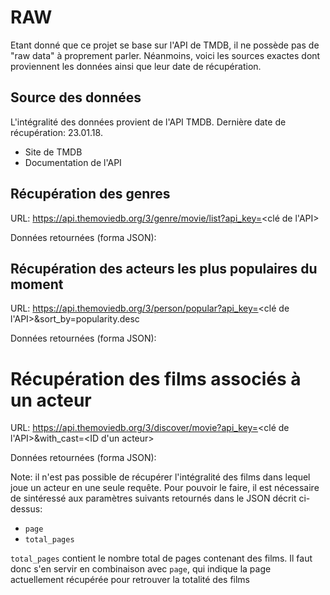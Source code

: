 # RAW
Etant donné que ce projet se base sur l'API de TMDB, il ne possède pas de "raw data" à proprement parler.
Néanmoins, voici les sources exactes dont proviennent les données ainsi que leur date de récupération.

## Source des données
L'intégralité des données provient de l'API TMDB.
Dernière date de récupération: 23.01.18.

- Site de TMDB
- Documentation de l'API

## Récupération des genres
URL:
https://api.themoviedb.org/3/genre/movie/list?api_key=<clé de l'API>

Données retournées (forma JSON):

## Récupération des acteurs les plus populaires du moment
URL:
https://api.themoviedb.org/3/person/popular?api_key=<clé de l'API>&sort_by=popularity.desc

Données retournées (forma JSON):

# Récupération des films associés à un acteur
URL:
https://api.themoviedb.org/3/discover/movie?api_key=<clé de l'API>&with_cast=<ID d'un acteur>

Données retournées (forma JSON):


Note: il n'est pas possible de récupérer l'intégralité des films dans lequel joue un acteur en une seule requête.
Pour pouvoir le faire, il est nécessaire de sintéressé aux paramètres suivants retournés dans le JSON décrit ci-dessus:
- ```page```
- ```total_pages```

```total_pages``` contient le nombre total de pages contenant des films.
Il faut donc s'en servir en combinaison avec ```page```, qui indique la page actuellement récupérée pour retrouver la totalité des films